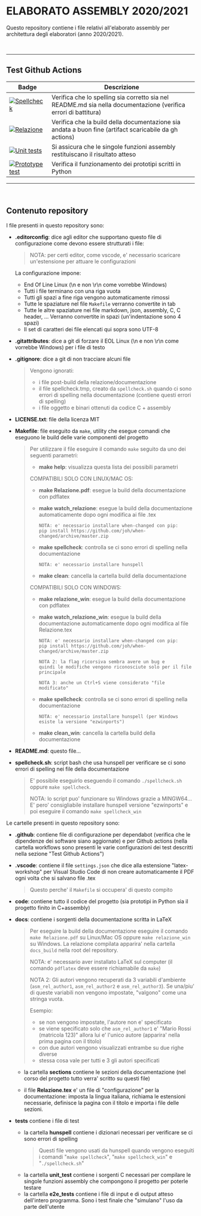 # ELABORATO ASSEMBLY 2020/2021

Questo repository contiene i file relativi
all'elaborato assembly per architettura degli elaboratori (anno 2020/2021).

<br>

---

## Test Github Actions

|Badge|Descrizione|
|-----|-----------|
|[![Spellcheck](https://github.com/arc6-202021/elaborato_assembly/actions/workflows/spellcheck.yml/badge.svg)](https://github.com/arc6-202021/elaborato_assembly/actions/workflows/spellcheck.yml)|Verifica che lo spelling sia corretto sia nel README.md sia nella documentazione (verifica errori di battitura)|
|[![Relazione](https://github.com/arc6-202021/elaborato_assembly/actions/workflows/relazione.yml/badge.svg)](https://github.com/arc6-202021/elaborato_assembly/actions/workflows/relazione.yml)|Verifica che la build della documentazione sia andata a buon fine (artifact scaricabile da gh actions)|
|[![Unit tests](https://github.com/arc6-202021/elaborato_assembly/actions/workflows/unittests.yml/badge.svg)](https://github.com/arc6-202021/elaborato_assembly/actions/workflows/unittests.yml)|Si assicura che le singole funzioni assembly restituiscano il risultato atteso|
|[![Prototype test](https://github.com/arc6-202021/elaborato_assembly/actions/workflows/prototype_test.yml/badge.svg)](https://github.com/arc6-202021/elaborato_assembly/actions/workflows/prototype_test.yml)|Verifica il funzionamento dei prototipi scritti in Python|

---

<br>

## Contenuto repository

I file presenti in questo repository sono:

* **.editorconfig**: dice agli editor che supportano questo file di configurazione
    come devono essere strutturati i file:
    > NOTA: per certi editor, come vscode, e' necessario scaricare un'estensione per attuare le configurazioni

    La configurazione impone:
    * End Of Line Linux (\n e non \r\n come vorrebbe Windows)
    * Tutti i file terminano con una riga vuota
    * Tutti gli spazi a fine riga vengono automaticamente rimossi
    * Tutte le spaziature nel file ```Makefile``` verranno convertite in tab
    * Tutte le altre spaziature nei file markdown, json, assembly, C, C header, ... Verranno convertite in spazi (un'indentazione sono 4 spazi)
    * Il set di caratteri dei file elencati qui sopra sono UTF-8

* **.gitattributes**: dice a git di forzare il EOL Linux (\n e non \r\n come vorrebbe Windows) per i file di testo

* **.gitignore**: dice a git di non tracciare alcuni file
    > Vengono ignorati:
    > * i file post-build della relazione/documentazione
    > * il file spellcheck.tmp, creato da ```spellcheck.sh``` quando ci sono errori di spelling nella documentazione
    >   (contiene questi errori di spelling)
    > * i file oggetto e binari ottenuti da codice C + assembly

* **LICENSE.txt**: file della licenza MIT

* **Makefile**: file eseguito da ```make```, utility che esegue comandi che eseguono le build delle varie componenti del progetto
    > Per utilizzare il file eseguire il comando ```make``` seguito da uno dei seguenti parametri:
    >
    > * **make help**: visualizza questa lista dei possibili parametri
    >
    > COMPATIBILI SOLO CON LINUX/MAC OS:
    > * **make Relazione.pdf**: esegue la build della documentazione con pdflatex
    > * **make watch_relazione**: esegue la build della documentazione automaticamente dopo ogni modifica ai file .tex
    >
    >       NOTA: e' necessario installare when-changed con pip:
    >       pip install https://github.com/joh/when-changed/archive/master.zip
    >
    > * **make spellcheck**: controlla se ci sono errori di spelling nella documentazione
    >
    >       NOTA: e' necessario installare hunspell
    > * **make clean**: cancella la cartella build della documentazione
    >
    >  COMPATIBILI SOLO CON WINDOWS:
    > * **make relazione_win**: esegue la build della documentazione con pdflatex
    > * **make watch_relazione_win**: esegue la build della documentazione automaticamente dopo ogni modifica al file Relazione.tex
    >
    >       NOTA: e' necessario installare when-changed con pip:
    >       pip install https://github.com/joh/when-changed/archive/master.zip
    >
    >       NOTA 2: la flag ricorsiva sembra avere un bug e
    >       quindi le modifiche vengono riconosciute solo per il file principale
    >
    >       NOTA 3: anche un Ctrl+S viene considerato "file modificato"
    >
    > * **make spellcheck**: controlla se ci sono errori di spelling nella documentazione
    >
    >       NOTA: e' necessario installare hunspell (per Windows esiste la versione "ezwinports")
    >
    > * **make clean_win**: cancella la cartella build della documentazione

* **README.md**: questo file...

* **spellcheck.sh**: script bash che usa hunspell per verificare se ci sono errori di spelling nei file della documentazione
    > E' possibile eseguirlo eseguendo il comando ```./spellcheck.sh``` oppure ```make spellcheck```.
    >
    > NOTA: lo script puo' funzionare su Windows grazie a MINGW64...
    > E' pero' consigliabile installare hunspell versione "ezwinports"
    > e poi eseguire il comando ```make spellcheck_win```

Le cartelle presenti in questo repository sono:

* **.github**: contiene file di configurazione per dependabot (verifica che le dipendenze dei software siano aggiornate) e per Github actions (nella cartella workflows sono presenti le varie configurazioni dei test descritti nella sezione "Test Github Actions")

* **.vscode**: contiene il file ```settings.json``` che dice alla estensione "latex-workshop" per Visual Studio Code di non creare automaticamente il PDF ogni volta che si salvano file .tex
    > Questo perche' il ```Makefile``` si occupera' di questo compito

* **code**: contiene tutto il codice del progetto (sia prototipi in Python sia il progetto finito in C+assembly)

* **docs**: contiene i sorgenti della documentazione scritta in LaTeX
    > Per eseguire la build della documentazione eseguire il comando ```make Relazione.pdf``` su Linux/Mac OS
    > oppure ```make relazione_win``` su Windows. La relazione compilata apparira' nella cartella ```docs_build``` nella root del repository.
    >
    > NOTA: e' necessario aver installato LaTeX sul computer (il comando ```pdflatex``` deve essere richiamabile da ```make```)
    >
    > NOTA 2: Gli autori vengono recuperati da 3 variabili d'ambiente (```asm_rel_author1```, ```asm_rel_author2``` e ```asm_rel_author3```).
    >Se una/piu' di queste variabili non vengono impostate, "valgono" come una stringa vuota.
    >
    > Esempio:
    > * se non vengono impostate, l'autore non e' specificato
    > * se viene specificato solo che ```asm_rel_author1``` e' "Mario Rossi (matricola 123)"
    > allora lui e' l'unico autore (apparira' nella prima pagina con il titolo)
    > * con due autori vengono visualizzati entrambe su due righe diverse
    > * stessa cosa vale per tutti e 3 gli autori specificati

    * la cartella **sections** contiene le sezioni della documentazione (nel corso del progetto tutto verra' scritto su questi file)

    * il file **Relazione.tex** e' un file di "configurazione" per la documentazione: imposta
    la lingua italiana, richiama le estensioni necessarie, definisce la pagina con il titolo e importa i file delle sezioni.

* **tests** contiene i file di test
    * la cartella **hunspell** contiene i dizionari necessari per verificare se ci sono errori di spelling
        > Questi file vengono usati da hunspell quando vengono eseguiti i comandi "```make spellcheck```", "```make spellcheck_win```" e "```./spellcheck.sh```"
    * la cartella **unit_test** contiene i sorgenti C necessari per compilare le singole funzioni assembly che compongono il progetto
    per poterle testare
    * la cartella **e2e_tests** contiene i file di input e di output atteso dell'intero programma. Sono i test finale che "simulano" l'uso da parte dell'utente
